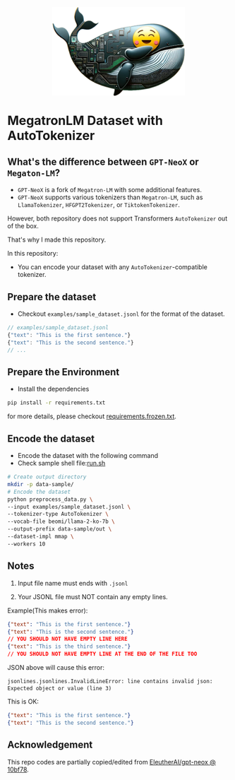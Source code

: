 <p align="center" width="100%">
<img src="logo.png" alt="KoAlpaca icon" style="width: 300px; display: block; margin: auto;">
</p>

# MegatronLM Dataset with AutoTokenizer

## What's the difference between `GPT-NeoX` or `Megaton-LM`?

- `GPT-NeoX` is a fork of `Megatron-LM` with some additional features.
- `GPT-NeoX` supports various tokenizers than `Megatron-LM`, such as `LlamaTokenizer`, `HFGPT2Tokenizer`, or `TiktokenTokenizer`.

However, both repository does not support Transformers `AutoTokenizer` out of the box.

That's why I made this repository.

In this repository:

- You can encode your dataset with any `AutoTokenizer`-compatible tokenizer.

## Prepare the dataset

- Checkout `examples/sample_dataset.jsonl` for the format of the dataset.

```js
// examples/sample_dataset.jsonl
{"text": "This is the first sentence."}
{"text": "This is the second sentence."}
// ...
```

## Prepare the Environment

- Install the dependencies

```bash
pip install -r requirements.txt
```

for more details, please checkout [requirements.frozen.txt](requirements.frozen.txt).

## Encode the dataset

- Encode the dataset with the following command
- Check sample shell file:[run.sh](run.sh)

```bash
# Create output directory
mkdir -p data-sample/
# Encode the dataset
python preprocess_data.py \
--input examples/sample_dataset.jsonl \
--tokenizer-type AutoTokenizer \
--vocab-file beomi/llama-2-ko-7b \
--output-prefix data-sample/out \
--dataset-impl mmap \
--workers 10
```

## Notes

1. Input file name must ends with `.jsonl`

2. Your JSONL file must NOT contain any empty lines.

Example(This makes error):

```json
{"text": "This is the first sentence."}
{"text": "This is the second sentence."}
// YOU SHOULD NOT HAVE EMPTY LINE HERE
{"text": "This is the third sentence."}
// YOU SHOULD NOT HAVE EMPTY LINE AT THE END OF THE FILE TOO
```

JSON above will cause this error:

```
jsonlines.jsonlines.InvalidLineError: line contains invalid json: Expected object or value (line 3)
```

This is OK:

```json
{"text": "This is the first sentence."}
{"text": "This is the second sentence."}
```

## Acknowledgement

This repo codes are partially copied/edited from [EleutherAI/gpt-neox @ 10bf78](https://github.com/EleutherAI/gpt-neox/commit/10bf78871e214f8d0e3bc8662f968e367587a516).
